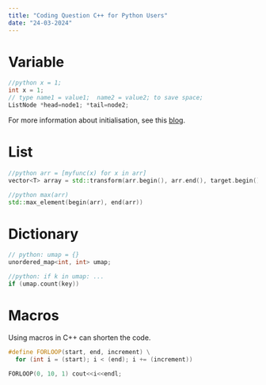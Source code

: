 ```yaml
---
title: "Coding Question C++ for Python Users"
date: "24-03-2024"
---
```


# Variable

```cpp
//python x = 1;
int x = 1;
// type name1 = value1;  name2 = value2; to save space;
ListNode *head=node1; *tail=node2;
```

For more information about initialisation, see this
[blog](https://herbsutter.com/2013/05/09/gotw-1-solution/).

<!-- - default -->
<!-- - direct -->
<!-- - copy -->
<!-- - uniform (list) -->
<!-- - aggregate -->
<!-- - Designated Initializers -->

# List

```cpp
//python arr = [myfunc(x) for x in arr]
vector<T> array = std::transform(arr.begin(), arr.end(), target.begin(), myfunc);

//python max(arr)
std::max_element(begin(arr), end(arr))
```

# Dictionary

```c++
// python: umap = {}
unordered_map<int, int> umap;

//python: if k in umap: ...
if (umap.count(key))
```

# Macros

Using macros in C++ can shorten the code.

```cpp
#define FORLOOP(start, end, increment) \
  for (int i = (start); i < (end); i += (increment))

FORLOOP(0, 10, 1) cout<<i<<endl;
```
